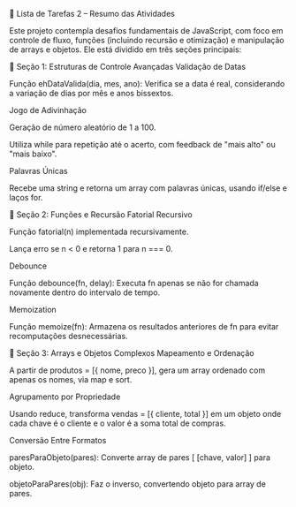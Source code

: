 📘 Lista de Tarefas 2 – Resumo das Atividades

Este projeto contempla desafios fundamentais de JavaScript, com foco em controle de fluxo, funções (incluindo recursão e otimização) e manipulação de arrays e objetos. Ele está dividido em três seções principais:

🔁 Seção 1: Estruturas de Controle Avançadas
Validação de Datas

Função ehDataValida(dia, mes, ano): Verifica se a data é real, considerando a variação de dias por mês e anos bissextos.

Jogo de Adivinhação

Geração de número aleatório de 1 a 100.

Utiliza while para repetição até o acerto, com feedback de "mais alto" ou "mais baixo".

Palavras Únicas

Recebe uma string e retorna um array com palavras únicas, usando if/else e laços for.

🔁 Seção 2: Funções e Recursão
Fatorial Recursivo

Função fatorial(n) implementada recursivamente.

Lança erro se n < 0 e retorna 1 para n === 0.

Debounce

Função debounce(fn, delay): Executa fn apenas se não for chamada novamente dentro do intervalo de tempo.

Memoization

Função memoize(fn): Armazena os resultados anteriores de fn para evitar recomputações desnecessárias.

🔁 Seção 3: Arrays e Objetos Complexos
Mapeamento e Ordenação

A partir de produtos = [{ nome, preco }], gera um array ordenado com apenas os nomes, via map e sort.

Agrupamento por Propriedade

Usando reduce, transforma vendas = [{ cliente, total }] em um objeto onde cada chave é o cliente e o valor é a soma total de compras.

Conversão Entre Formatos

paresParaObjeto(pares): Converte array de pares [ [chave, valor] ] para objeto.

objetoParaPares(obj): Faz o inverso, convertendo objeto para array de pares.
